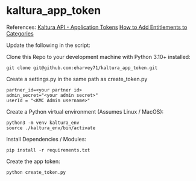# kaltura_app_token

References:
[Kaltura API - Application Tokens](https://developer.kaltura.com/api-docs/VPaaS-API-Getting-Started/application-tokens.html)
[How to Add Entitlements to Categories](https://knowledge.kaltura.com/help/how-to-add-entitlements-to-categories---kmc)

Update the following in the script:


Clone this Repo to your development machine with Python 3.10+ installed:
```
git clone git@github.com:eharvey71/kaltura_app_token.git
```

Create a settings.py in the same path as create_token.py
```
partner_id=<your partner id>
admin_secret="<your admin secret>"
userId = "<KMC Admin username>"
```

Create a Python virtual environment (Assumes Linux / MacOS):
```
python3 -m venv kaltura_env
source ./kaltura_env/bin/activate
```

Install Dependencies / Modules:
```
pip install -r requirements.txt
```

Create the app token:
```
python create_token.py
```
